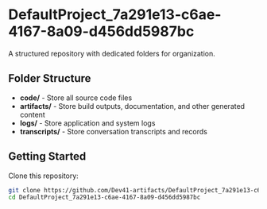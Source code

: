 # DefaultProject_7a291e13-c6ae-4167-8a09-d456dd5987bc
A structured repository with dedicated folders for organization.

## Folder Structure

- **code/** - Store all source code files
- **artifacts/** - Store build outputs, documentation, and other generated content
- **logs/** - Store application and system logs
- **transcripts/** - Store conversation transcripts and records

## Getting Started

Clone this repository:
```bash
git clone https://github.com/Dev41-artifacts/DefaultProject_7a291e13-c6ae-4167-8a09-d456dd5987bc
cd DefaultProject_7a291e13-c6ae-4167-8a09-d456dd5987bc
```

